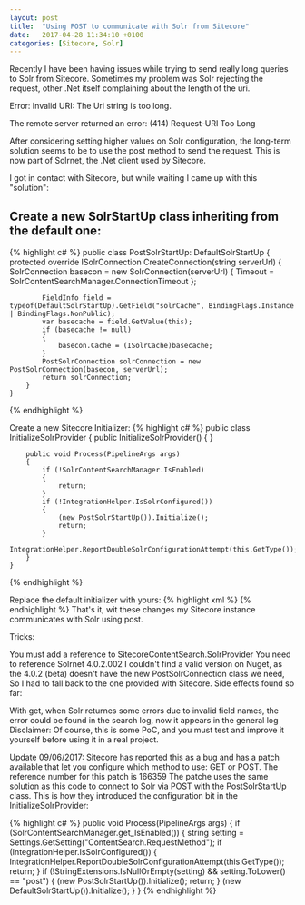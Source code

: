 ```yaml
---
layout: post
title:  "Using POST to communicate with Solr from Sitecore"
date:   2017-04-28 11:34:10 +0100
categories: [Sitecore, Solr]
---
```


Recently I have been having issues while trying to send really long queries to Solr from Sitecore. Sometimes my problem was Solr rejecting the request, other .Net itself complaining about the length of the uri.

Error: Invalid URI: The Uri string is too long.

The remote server returned an error: (414) Request-URI Too Long

After considering setting higher values on Solr configuration, the long-term solution seems to be to use the post method to send the request. This is now part of Solrnet, the .Net client used by Sitecore.

I got in contact with Sitecore, but while waiting I came up with this "solution":
## Create a new SolrStartUp class inheriting from the default one:
 {% highlight c# %}
public class PostSolrStartUp: DefaultSolrStartUp
    {
        protected override ISolrConnection CreateConnection(string serverUrl)
        {
            SolrConnection basecon = new SolrConnection(serverUrl) { Timeout = SolrContentSearchManager.ConnectionTimeout };
            
 
            FieldInfo field = typeof(DefaultSolrStartUp).GetField("solrCache", BindingFlags.Instance | BindingFlags.NonPublic);
            var basecache = field.GetValue(this);
            if (basecache != null)
            {
                basecon.Cache = (ISolrCache)basecache;
            }
            PostSolrConnection solrConnection = new PostSolrConnection(basecon, serverUrl);
            return solrConnection;
        }
    }
 {% endhighlight %}

Create a new Sitecore Initializer:
{% highlight c# %}
public class InitializeSolrProvider
    {
        public InitializeSolrProvider()
        {
        }

        public void Process(PipelineArgs args)
        {
            if (!SolrContentSearchManager.IsEnabled)
            {
                return;
            }
            if (!IntegrationHelper.IsSolrConfigured())
            {
                (new PostSolrStartUp()).Initialize();
                return;
            }
            IntegrationHelper.ReportDoubleSolrConfigurationAttempt(this.GetType());
        }
    }
{% endhighlight %}

Replace the default initializer with yours:
{% highlight xml %}
  <sitecore>
    <pipelines>
      <initialize>
        <processor type="ClearPeople.Sitecore.ContentSearch.SolrProvider.InitializeSolrProvider, ClearPeople.Sitecore" patch:instead="processor[@type='Sitecore.ContentSearch.SolrProvider.Pipelines.Loader.InitializeSolrProvider, Sitecore.ContentSearch.SolrProvider']" />
      </initialize>
    </pipelines>
  </sitecore>
{% endhighlight %}
That's it, wit these changes my Sitecore instance communicates with Solr using post.

Tricks:

You must add a reference to SitecoreContentSearch.SolrProvider
You need to reference Solrnet 4.0.2.002 I couldn't find a valid version on Nuget, as the 4.0.2 (beta) doesn't have the new PostSolrConnection class we need, So I had to fall back to the one provided with Sitecore.
Side effects found so far:

With get, when Solr returnes some errors due to invalid field names, the error could be found in the search log, now it appears in the general log
Disclaimer: Of course, this is some PoC, and you must test and improve it yourself before using it in a real project.

Update 09/06/2017: Sitecore has reported this as a bug and has a patch available that let you configure which method to use: GET or POST. The reference number for this patch is 166359 The patche uses the same solution as this code to connect to Solr via POST with the PostSolrStartUp class. This is how they introduced the configuration bit in the InitializeSolrProvider:
 
{% highlight c# %}
public void Process(PipelineArgs args)
{
    if (SolrContentSearchManager.get_IsEnabled())
    {
        string setting = Settings.GetSetting("ContentSearch.RequestMethod");
        if (IntegrationHelper.IsSolrConfigured())
        {
            IntegrationHelper.ReportDoubleSolrConfigurationAttempt(this.GetType());
            return;
        }
        if (!StringExtensions.IsNullOrEmpty(setting) && setting.ToLower() == "post")
        {
            (new PostSolrStartUp()).Initialize();
            return;
        }
        (new DefaultSolrStartUp()).Initialize();
    }
}
{% endhighlight %}